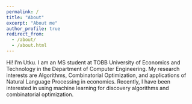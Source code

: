 ```yaml
---
permalink: /
title: "About"
excerpt: "About me"
author_profile: true
redirect_from: 
  - /about/
  - /about.html
---
```

Hi! I’m Utku. I am an MS student at TOBB University of Economics and Technology in the Department of Computer Engineering. My research interests are Algorithms, Combinatorial Optimization, and applications of   Natural Language Processing in economics. Recently, I have been interested in using machine learning for discovery algorithms and combinatorial optimization.